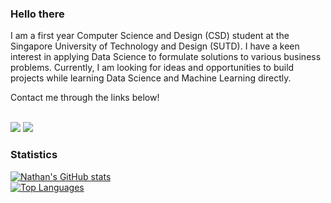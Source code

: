 ### Hello there

I am a first year Computer Science and Design (CSD) student at the Singapore University of Technology and Design (SUTD). I have a keen interest in applying Data Science to formulate solutions to various business problems. Currently, I am looking for ideas and opportunities to build projects while learning Data Science and Machine Learning directly.


Contact me through the links below!

<br>
<a href="mailto:nathan.aldrich.w@gmail.com"><img src="https://img.shields.io/badge/Gmail-D14836?style=for-the-badge&logo=gmail&logoColor=white"></a>
<a href="https://www.linkedin.com/in/nathan-aldrich-wiryawan/"><img src="https://img.shields.io/badge/LinkedIn-0077B5?style=for-the-badge&logo=linkedin&logoColor=white"></a>

### Statistics
[![Nathan's GitHub stats](https://github-readme-stats.vercel.app/api?username=NathanAW24)](https://github.com/NathanAW24/github-readme-stats)
<br>
[![Top Languages](https://readme-stats-envoy-vc.vercel.app/api/top-langs/?username=NathanAW24&layout=compact)](https://github.com/NathanAW24/NathanAW24)
